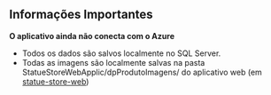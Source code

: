 ## Informações Importantes

**O aplicativo ainda não conecta com o Azure** 

* Todos os dados são salvos localmente no SQL Server.
* Todas as imagens são localmente salvas na pasta StatueStoreWebApplic/dpProdutoImagens/ do aplicativo web 
(em [statue-store-web](https://github.com/EspetacularGus/statue-store-web))
